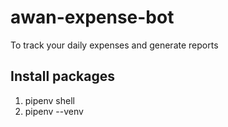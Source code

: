 # awan-expense-bot
To track your daily expenses and generate reports

## Install packages
1. pipenv shell
2. pipenv --venv